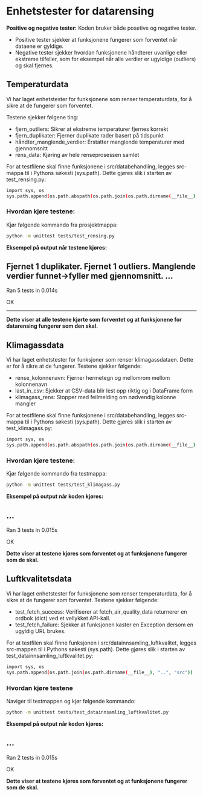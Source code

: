 # Enhetstester for datarensing

**Positive og negative tester:**
Koden bruker både posetive og negative tester. 
- Positive tester sjekker at funksjonene fungerer som forventet når dataene er gyldige.
- Negative tester sjekker hvordan funksjonene håndterer uvanlige eller ekstreme tilfeller, som for eksempel når alle verdier er ugyldige (outliers) og skal fjernes.

## Temperaturdata
Vi har laget enhetstester for funksjonene som renser temperaturdata, for å sikre at de fungerer som forventet.

Testene sjekker følgene ting: 
- fjern_outliers: Sikrer at ekstreme temperaturer fjernes korrekt
- fjern_duplikater: Fjerner duplikate rader basert på tidspunkt
- håndter_manglende_verdier: Erstatter manglende temperaturer med gjennomsnitt
- rens_data: Kjøring av hele renseprosessen samlet

For at testfilene skal finne funksjonene i src/databehandling, legges src-mappa til i Pythons søkesti (sys.path). Dette gjøres slik i starten av test_rensing.py:

```bash
import sys, os
sys.path.append(os.path.abspath(os.path.join(os.path.dirname(__file__), '..', 'src')))
```

### Hvordan kjøre testene:
Kjør følgende kommando fra prosjektmappa:

```bash
python -m unittest tests/test_rensing.py

```

**Eksempel på output når testene kjøres:**

Fjernet 1 duplikater.
Fjernet 1 outliers.
Manglende verdier funnet->fyller med gjennomsnitt.
...
----------------------------------------------------------------------
Ran 5 tests in 0.014s

OK

--------------

**Dette viser at alle testene kjørte som forventet og at funksjonene for datarensing fungerer som den skal.**


## Klimagassdata
Vi har laget enhetstester for funksjoner som renser klimagassdataen. Dette er for å sikre at de fungerer. Testene sjekker følgende:
- rense_kolonnenavn: Fjerner hermetegn og mellomrom mellom kolonnenavn
- last_in_csv: Sjekker at CSV-data blir lest opp riktig og i DataFrame form
- klimagass_rens: Stopper med feilmelding om nødvendig kolonne mangler

For at testfilene skal finne funksjonene i src/databehandling, legges src-mappa til i Pythons søkesti (sys.path). Dette gjøres slik i starten av test_klimagass.py:

```bash
import sys, os
sys.path.append(os.path.abspath(os.path.join(os.path.dirname(__file__), '..', 'src')))
```

### Hvordan kjøre testene:
Kjør følgende kommando fra testmappa:

```bash
python -m unittest tests/test_klimagass.py
```

**Eksempel på output når koden kjøres:**

...
----------------------------------------------------------------------
Ran 3 tests in 0.015s

OK

**Dette viser at testene kjøres som forventet og at funksjonene fungerer som de skal.**

## Luftkvalitetsdata
Vi har laget enhetstester for funksjonene som renser temperaturdata, for å sikre at de fungerer som forventet. Testene sjekker følgende:
- test_fetch_success: Verifiserer at fetch_air_quality_data returnerer en ordbok (dict) ved et vellykket API-kall.
- test_fetch_failure: Sjekker at funksjonen kaster en Exception dersom en ugyldig URL brukes.

For at testfilen skal finne funksjonen i src/datainnsamling_luftkvalitet, legges src-mappen til i Pythons søkesti (sys.path). Dette gjøres slik i starten av test_datainnsamling_luftkvalitet.py:

```bash
import sys, os
sys.path.append(os.path.join(os.path.dirname(__file__), "..", "src"))
```
### Hvordan kjøre testene
Naviger til testmappen og kjør følgende kommando:
```bash
python -m unittest tests/test_datainnsamling_luftkvalitet.py
```

**Eksempel på output når koden kjøres:**

...
----------------------------------------------------------------------
Ran 2 tests in 0.015s

OK

**Dette viser at testene kjøres som forventet og at funksjonene fungerer som de skal.**
